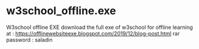 # w3school_offline.exe
W3school offline EXE
download the full exe of w3school for offline learning 
at : https://offlinewebsiteexe.blogspot.com/2019/12/blog-post.html
rar password : saladin
